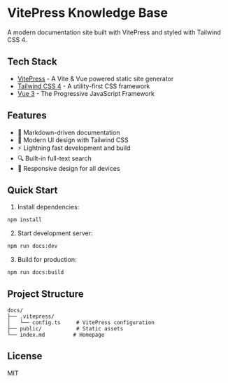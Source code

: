 # VitePress Knowledge Base

A modern documentation site built with VitePress and styled with Tailwind CSS 4.

## Tech Stack

- [VitePress](https://vitepress.dev/) - A Vite & Vue powered static site generator
- [Tailwind CSS 4](https://tailwindcss.com/) - A utility-first CSS framework
- [Vue 3](https://vuejs.org/) - The Progressive JavaScript Framework

## Features

- 📝 Markdown-driven documentation
- 🎨 Modern UI design with Tailwind CSS
- ⚡️ Lightning fast development and build
- 🔍 Built-in full-text search
- 📱 Responsive design for all devices

## Quick Start

1. Install dependencies:

```bash
npm install
```

2. Start development server:

```bash
npm run docs:dev
```

3. Build for production:

```bash
npm run docs:build
```

## Project Structure

```
docs/
├── .vitepress/
│   └── config.ts     # VitePress configuration
├── public/           # Static assets
└── index.md         # Homepage
```

## License

MIT 